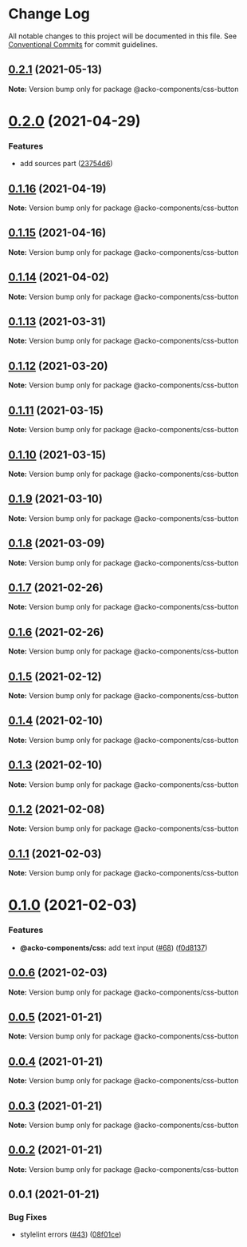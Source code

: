 # Change Log

All notable changes to this project will be documented in this file.
See [Conventional Commits](https://conventionalcommits.org) for commit guidelines.

## [0.2.1](https://github.com/Decathlon/vitamin-web/compare/@acko-components/css-button@0.2.0...@acko-components/css-button@0.2.1) (2021-05-13)

**Note:** Version bump only for package @acko-components/css-button





# [0.2.0](https://github.com/Decathlon/vitamin-web/compare/@acko-components/css-button@0.1.16...@acko-components/css-button@0.2.0) (2021-04-29)


### Features

* add sources part ([23754d6](https://github.com/Decathlon/vitamin-web/commit/23754d6c3bc0e4b56eaffb40cdbefae77d4d6179))





## [0.1.16](https://github.com/Decathlon/vitamin-web/compare/@acko-components/css-button@0.1.15...@acko-components/css-button@0.1.16) (2021-04-19)

**Note:** Version bump only for package @acko-components/css-button





## [0.1.15](https://github.com/Decathlon/vitamin-web/compare/@acko-components/css-button@0.1.14...@acko-components/css-button@0.1.15) (2021-04-16)

**Note:** Version bump only for package @acko-components/css-button





## [0.1.14](https://github.com/Decathlon/vitamin-web/compare/@acko-components/css-button@0.1.13...@acko-components/css-button@0.1.14) (2021-04-02)

**Note:** Version bump only for package @acko-components/css-button





## [0.1.13](https://github.com/Decathlon/vitamin-web/compare/@acko-components/css-button@0.1.12...@acko-components/css-button@0.1.13) (2021-03-31)

**Note:** Version bump only for package @acko-components/css-button





## [0.1.12](https://github.com/Decathlon/vitamin-web/compare/@acko-components/css-button@0.1.11...@acko-components/css-button@0.1.12) (2021-03-20)

**Note:** Version bump only for package @acko-components/css-button





## [0.1.11](https://github.com/Decathlon/vitamin-web/compare/@acko-components/css-button@0.1.10...@acko-components/css-button@0.1.11) (2021-03-15)

**Note:** Version bump only for package @acko-components/css-button





## [0.1.10](https://github.com/Decathlon/vitamin-web/compare/@acko-components/css-button@0.1.9...@acko-components/css-button@0.1.10) (2021-03-15)

**Note:** Version bump only for package @acko-components/css-button





## [0.1.9](https://github.com/Decathlon/vitamin-web/compare/@acko-components/css-button@0.1.8...@acko-components/css-button@0.1.9) (2021-03-10)

**Note:** Version bump only for package @acko-components/css-button





## [0.1.8](https://github.com/Decathlon/vitamin-web/compare/@acko-components/css-button@0.1.7...@acko-components/css-button@0.1.8) (2021-03-09)

**Note:** Version bump only for package @acko-components/css-button





## [0.1.7](https://github.com/Decathlon/vitamin-web/compare/@acko-components/css-button@0.1.6...@acko-components/css-button@0.1.7) (2021-02-26)

**Note:** Version bump only for package @acko-components/css-button





## [0.1.6](https://github.com/Decathlon/vitamin-web/compare/@acko-components/css-button@0.1.5...@acko-components/css-button@0.1.6) (2021-02-26)

**Note:** Version bump only for package @acko-components/css-button





## [0.1.5](https://github.com/Decathlon/vitamin-web/compare/@acko-components/css-button@0.1.4...@acko-components/css-button@0.1.5) (2021-02-12)

**Note:** Version bump only for package @acko-components/css-button





## [0.1.4](https://github.com/Decathlon/vitamin-web/compare/@acko-components/css-button@0.1.3...@acko-components/css-button@0.1.4) (2021-02-10)

**Note:** Version bump only for package @acko-components/css-button





## [0.1.3](https://github.com/Decathlon/vitamin-web/compare/@acko-components/css-button@0.1.2...@acko-components/css-button@0.1.3) (2021-02-10)

**Note:** Version bump only for package @acko-components/css-button





## [0.1.2](https://github.com/Decathlon/vitamin-web/compare/@acko-components/css-button@0.1.1...@acko-components/css-button@0.1.2) (2021-02-08)

**Note:** Version bump only for package @acko-components/css-button





## [0.1.1](https://github.com/Decathlon/vitamin-web/compare/@acko-components/css-button@0.1.0...@acko-components/css-button@0.1.1) (2021-02-03)

**Note:** Version bump only for package @acko-components/css-button





# [0.1.0](https://github.com/Decathlon/vitamin-web/compare/@acko-components/css-button@0.0.6...@acko-components/css-button@0.1.0) (2021-02-03)


### Features

* **@acko-components/css:** add text input ([#68](https://github.com/Decathlon/vitamin-web/issues/68)) ([f0d8137](https://github.com/Decathlon/vitamin-web/commit/f0d8137e88d081f3f8195dc0ecbf802a350c6b0d))





## [0.0.6](https://github.com/Decathlon/vitamin-web/compare/@acko-components/css-button@0.0.5...@acko-components/css-button@0.0.6) (2021-02-03)

**Note:** Version bump only for package @acko-components/css-button





## [0.0.5](https://github.com/Decathlon/vitamin-web/compare/@acko-components/css-button@0.0.4...@acko-components/css-button@0.0.5) (2021-01-21)

**Note:** Version bump only for package @acko-components/css-button





## [0.0.4](https://github.com/Decathlon/vitamin-web/compare/@acko-components/css-button@0.0.3...@acko-components/css-button@0.0.4) (2021-01-21)

**Note:** Version bump only for package @acko-components/css-button





## [0.0.3](https://github.com/Decathlon/vitamin-web/compare/@acko-components/css-button@0.0.2...@acko-components/css-button@0.0.3) (2021-01-21)

**Note:** Version bump only for package @acko-components/css-button





## [0.0.2](https://github.com/Decathlon/vitamin-web/compare/@acko-components/css-button@0.0.1...@acko-components/css-button@0.0.2) (2021-01-21)

**Note:** Version bump only for package @acko-components/css-button

## 0.0.1 (2021-01-21)

### Bug Fixes

* stylelint errors ([#43](https://github.com/Decathlon/vitamin-web/issues/43)) ([08f01ce](https://github.com/Decathlon/vitamin-web/commit/08f01ce02690e5d38919f7f1b4c95980a4805470))
